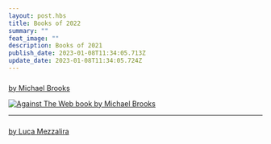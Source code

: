 ```yaml
---
layout: post.hbs
title: Books of 2022
summary: ""
feat_image: ""
description: Books of 2021
publish_date: 2023-01-08T11:34:05.713Z
update_date: 2023-01-08T11:34:05.724Z
---
```

<h3><a href="https://www.johnhuntpublishing.com/zer0-books/our-books/against-web" target="_blank"Against the Web: A Cosmopolitan Answer to the New Right</a></h3>

by Michael Brooks

![Against The Web book by Michael Brooks](/static/images/microfrontends.png "Against The Web book by Michael Brooks")

<hr>

<h3><a href="https://www.buildingmicrofrontends.com/" target="_blank"Building Micro-Frontends:Scaling Teams and Projects Empowering Developers</a></h3> 

by Luca Mezzalira